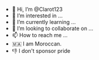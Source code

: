 - 👋 Hi, I’m @Clarot123
- 👀 I’m interested in ...
- 🌱 I’m currently learning ...
- 💞️ I’m looking to collaborate on ...
- 📫 How to reach me ...
- 🇲🇦 I am Moroccan.
- 👎 I don't sponsor pride
